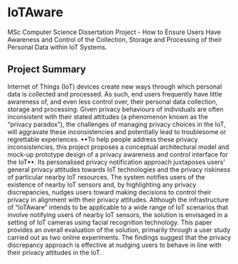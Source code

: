 # IoTAware
MSc Computer Science Dissertation Project - How to Ensure Users Have Awareness and Control of the Collection, Storage and Processing of their Personal Data within IoT Systems.

## Project Summary

Internet of Things (IoT) devices create new ways through which personal data is collected and processed. As such, end users frequently have little awareness of, and even less control over, their personal data collection, storage and processing. Given privacy behaviours of individuals are often inconsistent with their stated attitudes (a phenomenon known as the “privacy paradox”), the challenges of managing privacy choices in the IoT, will aggravate these inconsistencies and potentially lead to troublesome or regrettable experiences. ••To help people address these privacy inconsistencies, this project proposes a conceptual architectural model and mock-up prototype design of a privacy awareness and control interface for the IoT••. Its personalised privacy notification approach juxtaposes users’ general privacy attitudes towards IoT technologies and the privacy riskiness of particular nearby IoT resources. The system notifies users of the existence of nearby IoT sensors and, by highlighting any privacy discrepancies, nudges users toward making decisions to control their privacy in alignment with their privacy attitudes. Although the infrastructure of “IoTAware” intends to be applicable to a wide range of IoT scenarios that involve notifying users of nearby IoT sensors, the solution is envisaged in a setting of IoT cameras using facial recognition technology. This paper provides an overall evaluation of the solution, primarily through a user study carried out as two online experiments. The findings suggest that the privacy discrepancy approach is effective at nudging users to behave in line with their privacy attitudes in the IoT.

